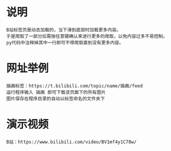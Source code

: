 # 说明
	B站标签页是动态加载的，当下滑到底部时加载更多内容。
	于是爬取了一部分后需按任意键确认来进行更多的爬取，以免内容过多不易控制。
	py代码中注释掉其中一行即可不停爬取直到没有更多内容。
# 网址举例
	插画标签：https://t.bilibili.com/topic/name/插画/feed
	运行程序输入 插画 即可下载该页面下的所有图片
	图片保存在程序目录的自动以标签命名的文件夹下
	
# 演示视频
	B站：https://www.bilibili.com/video/BV1mf4y1C78w/
